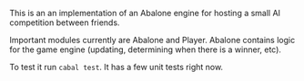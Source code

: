 This is an an implementation of an Abalone engine for hosting a small AI competition between friends.

Important modules currently are Abalone and Player. Abalone contains logic for the game engine (updating, determining when there is a winner, etc).

To test it run `cabal test`. It has a few unit tests right now.